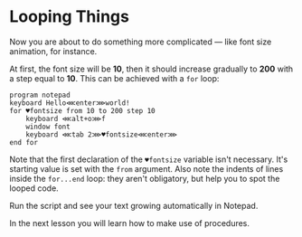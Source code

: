 # Looping Things

Now you are about to do something more complicated — like font size animation, for instance.

At first, the font size will be **10**, then it should increase gradually to **200** with a step equal to **10**. This can be achieved with a `for` loop:

```G1ANT
program notepad
keyboard Hello⋘enter⋙world!
for ♥fontsize from 10 to 200 step 10
	keyboard ⋘alt+o⋙f
	window font
	keyboard ⋘tab 2⋙♥fontsize⋘enter⋙
end for
```

Note that the first declaration of the `♥fontsize` variable isn't necessary. It's starting value is set with the `from` argument. Also note the indents of lines inside the `for...end` loop: they aren't obligatory, but help you to spot the looped code.

Run the script and see your text growing automatically in Notepad.

In the next lesson you will learn how to make use of procedures.
